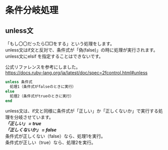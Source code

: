 # 条件分岐処理

## unless文
「もし〇〇だったら□□をする」という処理をします。<br>
unless文はif文と反対で、条件式が「偽(false)」の時に処理が実行されます。<br>
unless文にelsif を指定することはできないです。

公式リファレンスを参考にしました。<br>
https://docs.ruby-lang.org/ja/latest/doc/spec=2fcontrol.html#unless

```ruby
unless 条件式
  処理1（条件式がfalseのときに実行）
else
  処理2（条件式がtrueのときに実行）
end
```
unless文は、if文と同様に条件式が「正しい」か「正しくないか」で実行する処理を分岐させています。<br>
***「正しい」 = true***<br>
***「正しくないか」 = false***<br>
条件式が正しくない（false）なら、処理1を実行。<br>
条件式が正しい（true）なら、処理2を実行。<br>

